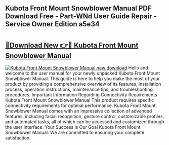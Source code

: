 ## Kubota Front Mount Snowblower Manual PDF Download Free - Part-WNd User Guide Repair - Service Owner Edition a5e34

# <h2><a href="http://bc93943.oget.top/?id=Kubota+Front+Mount+Snowblower+Manual">🔗Download New 👉🔴 Kubota Front Mount Snowblower Manual</a></h2>

[![Kubota Front Mount Snowblower Manual new download](https://i.imgur.com/5g1atiW.png)](http://bc93943.oget.top/?id=Kubota+Front+Mount+Snowblower+Manual)
Hello and welcome to the user manual for your newly unpacked Kubota Front Mount Snowblower Manual. This guide is here to help you make the most of your product by providing a comprehensive overview of its features, installation process, operation instructions, maintenance tips, and troubleshooting procedures. Important Information Regarding Connectivity Requirements Kubota Front Mount Snowblower Manual This product requires specific connectivity requirements for optimal performance. Kubota Front Mount Snowblower Manual comes with an impressive collection of advanced features, including facial recognition, gesture control, customizable profiles, and automated tasks, all of which can be accessed and customized through the user interface. Your Success is Our Goal Kubota Front Mount Snowblower Manual. We are committed to ensuring your complete satisfaction.
